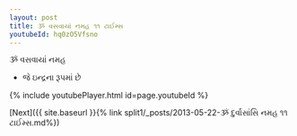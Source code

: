 ```yaml
---
layout: post
title: ૐ વસવાયાં નમહ ૧૧ ટાઈમ્સ
youtubeId: hq0zO5Vfsno
---
```

 
 
 ૐ વસવાયાં નમહ  
 
 -  જે ઇન્દ્રના રૂપમાં છે 
 
  
 
  
 
 
 
 
 
 


{% include youtubePlayer.html id=page.youtubeId %}
 
[Next]({{ site.baseurl }}{% link  split1/_posts/2013-05-22-ૐ દુર્વાસાંસિ નમહ ૧૧ ટાઈમ્સ.md%})
 
